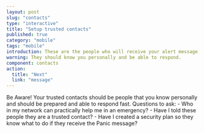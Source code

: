 ```yaml
---
layout: post
slug: "contacts"
type: "interactive"
title: "Setup trusted contacts"
published: true
category: "mobile"
tags: "mobile"
introduction: These are the people who will receive your alert message.
warning: They should know you personally and be able to respond.
component: contacts
action:
  title: "Next"
  link: "message"
---
```


Be Aware! Your trusted contacts should be people that you know personally and should be prepared and able to respond fast. Questions to ask: - Who in my network can practically help me in an emergency? - Have I told these people they are a trusted contact? - Have I created a security plan so they know what to do if they receive the Panic message?